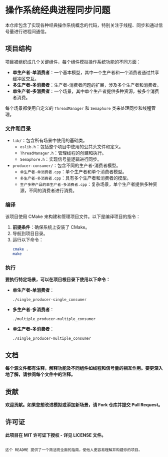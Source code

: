 # 操作系统经典进程同步问题

本仓库包含了实现各种经典操作系统概念的代码，特别关注于线程、同步和通过信号量进行进程间通信。

## 项目结构

项目被组织成几个关键组件，每个组件模拟操作系统功能的不同方面：

- **单生产者-单消费者**：一个基本模型，其中一个生产者和一个消费者通过共享缓冲区交互。
- **多生产者-多消费者**：生产者-消费者问题的扩展，涉及多个生产者和消费者。
- **单生产者-多消费者**：一个场景，其中单个生产者提供多种资源，被多个消费者消费。

每个场景都使用自定义的 `ThreadManager` 和 `Semaphore` 类来处理同步和线程管理。

### 文件和目录

- `lib/`：包含所有场景中使用的基础类。
  - `oslib.h`：包括整个项目中使用的公共头文件和定义。
  - `ThreadManager.h`：管理线程的创建和执行。
  - `Semaphore.h`：实现信号量逻辑进行同步。
- `producer-consumer/`：包含不同的生产者-消费者模型。
  - `单生产者-单消费者.cpp`：单个生产者和单个消费者模型。
  - `多生产者-多消费者.cpp`：具有多个生产者和消费者的模型。
  - `生产多种产品的单生产者-多消费者.cpp`：复杂场景，单个生产者提供多种资源，不同的消费者进行消费。

### 编译

该项目使用 CMake 来构建和管理项目文件。以下是编译项目的指令：

1. **前提条件**：确保系统上安装了 CMake。
2. 导航到项目目录。
3. 运行以下命令：
   ```bash
   cmake .
   make
   ```

### 执行

**要执行特定场景，可以在项目根目录下使用以下命令：**

* **单生产者-单消费者**：
  ```
  ./single_producer-single_consumer
  ```
* **多生产者-多消费者**：
  ```
  ./multiple_producer-multiple_consumer
  ```
* **单生产者-多消费者**：
  ```
  ./single_producer-multiple_consumer
  ```

## 文档

**每个源文件都有注释，解释功能及不同组件如线程和信号量的相互作用。要更深入地了解，请参阅每个文件中的注释。**

## 贡献

**欢迎贡献。如果您想改进模拟或添加新场景，请 Fork 仓库并提交 Pull Request。**

## 许可证

**此项目在 MIT 许可证下授权 - 详见 LICENSE 文件。**

```

这个 README 提供了一个简洁而全面的指南，使他人更容易理解并构建你的项目。
```

